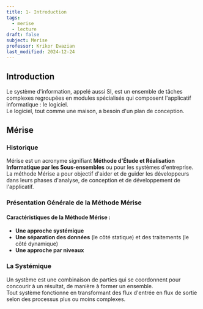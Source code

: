 ```yaml
---
title: 1- Introduction
tags:
  - merise
  - lecture
draft: false
subject: Merise
professor: Krikor Ewazian
last_modified: 2024-12-24
---
```

## Introduction  
Le système d'information, appelé aussi SI, est un ensemble de tâches complexes regroupées en modules spécialisés qui composent l'applicatif informatique : le logiciel.  
Le logiciel, tout comme une maison, a besoin d'un plan de conception.

## Mérise  
### Historique  
Mérise est un acronyme signifiant **Méthode d'Étude et Réalisation Informatique par les Sous-ensembles** ou pour les systèmes d'entreprise. La méthode Mérise a pour objectif d'aider et de guider les développeurs dans leurs phases d'analyse, de conception et de développement de l'applicatif.

### Présentation Générale de la Méthode Mérise  
#### Caractéristiques de la Méthode Mérise :  
- **Une approche systémique**  
- **Une séparation des données** (le côté statique) et des traitements (le côté dynamique)  
- **Une approche par niveaux**  

### La Systémique  
Un système est une combinaison de parties qui se coordonnent pour concourir à un résultat, de manière à former un ensemble.  
Tout système fonctionne en transformant des flux d'entrée en flux de sortie selon des processus plus ou moins complexes.
